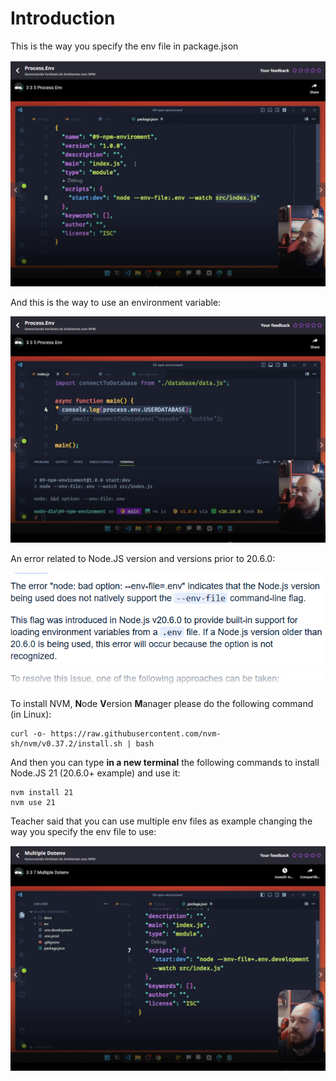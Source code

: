 # Introduction

This is the way you specify the env file in package.json

![specifying the .env file](images/specifying-the-env-file.png)

And this is the way to use an environment variable:

![using an environment variable](images/using-an-environment-variable.png)

An error related to Node.JS version and versions prior to 20.6.0:

![node.js version to use .env](images/nodejs-version-to-use-env-file.png)

To install NVM, **N**ode **V**ersion **M**anager  please do the following command (in Linux):

```
curl -o- https://raw.githubusercontent.com/nvm-sh/nvm/v0.37.2/install.sh | bash
```

And then you can type **in a new terminal** the following commands to install Node.JS 21 (20.6.0+ example) and use it:

```
nvm install 21
nvm use 21
```

Teacher said that you can use multiple env files as example changing the way you specify the env file to use:

![specifying the .env file](images/specifying-the-env-file2.png)
